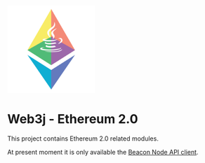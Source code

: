 <img src="Web3j-Eth2.png" alt="Ethereum" width="200"/>

Web3j - Ethereum 2.0
====================

This project contains Ethereum 2.0 related modules.

At present moment it is only available the [Beacon Node API client](beacon-node-api).
